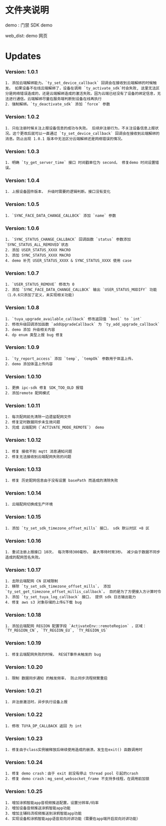 # 文件夹说明	

demo : 门禁 SDK demo	

web_dist: demo 网页


# Updates

### Version: 1.0.1
	1. 添加云端解绑能力。`ty_set_device_callback` 回调会在接收到云端解绑的时候触发。 如果设备不在线云端解绑了，设备在调用 `ty_activate_sdk`时会失败, 这里无法区分是网络错误造成的，还是云端解绑造成的激活失败。因为云端已经没有了设备的绑定信息，无法进行通信。云端解绑尽量在服务端判断到设备在线再执行
	2. 强制解绑。`ty_deactivate_sdk` 添加 `force` 参数

### Version: 1.0.2
	1. 只在注册时候关注上报设备信息的成功与失败。 后续非注册行为，不关注设备信息上报状况。这个更改后就可以一直通过 `ty_set_device_callback` 回调会在接收到云端解绑的消息。防止出现 1.0.1 版本中无法区分云端解绑还是网络错误的情况。

### Version: 1.0.3
	1. 明确 `ty_get_server_time` 接口 时间戳单位为 second。 修复demo 时间设置错误。

### Version: 1.0.4
	1. 上报设备固件版本， 升级时需要的逻辑判断。接口没有变化

### Version: 1.0.5
	1. `SYNC_FACE_DATA_CHANGE_CALLBCK` 添加 `name` 参数

### Version: 1.0.6
	1. `SYNC_STATUS_CHANGE_CALLBACK` 回调函数 `status` 参数添加 `SYNC_STATUS_ALL_REMOVED`状态
	2. 添加 USER_STATUS_XXXX MACRO
	3. 添加 SYNC_STATUS_XXXX MACRO
	4. demo 补充 USER_STATUS_XXXX & SYNC_STATUS_XXXX 使用 case

### Version: 1.0.7
	1. `USER_STATUS_REMOVE` 修改为 0
	2. 添加 `SYNC_FACE_DATA_CHANGE_CALLBCK` 输出 `USER_STATUS_MODIFY` 功能（1.0.6只添加了定义，未实现相关功能)

### Version: 1.0.8
	1. `tuya_upgrade_available_callback` 修改返回值 `bool` to `int`
	2. 修改升级回调添加函数 `addUpgradeCallback` 为 `ty_add_upgrade_callback`
	3. demo 添加 升级相关内容
	4. dp enum 类型上报 bug 修复

### Version: 1.0.9
	1. `ty_report_access` 添加 `temp`, `tempOk` 参数用于体温上传。 
	2. demo 添加体温上传内容

### Version: 1.0.10
	1. 更换 ipc-sdk 修复 SDK_TOO_OLD 报错
	2. 添加remote 配网模式


### Version: 1.0.11
	1. 每次配网前先清除一边遗留配网文件
	2. 修复定时数据同步未生效问题
	3. 完成 云端配网（`ACTIVATE_MODE_REMOTE`） demo

### Version: 1.0.12
	1. 修复 接收不到 mqtt 消息通知问题
	2. 修复无法接收到云端配网失败的问题

### Version: 1.0.13
	1. 修复 历史配网信息由于没有设置 basePath 而造成的清除失败

### Version: 1.0.14
	1. 云端配网切换成生产环境

### Version: 1.0.15
	1. 添加 `ty_set_sdk_timezone_offset_mills` 接口， sdk 默认时区 +8 区

### Version: 1.0.16
	1. 重试注册上报接口 10次， 每次等待300毫秒。 最大等待时常3秒。 减少由于数据不同步造成的配网签名失败。

### Version: 1.0.17
	1. 去除云端配网 CN 区域限制
	2. 移除 `ty_set_sdk_timezone_offset_mills`， 添加 `ty_set_get_timezone_offset_millis_callback`。 目的是为了方便接入方计算时令
	3. 添加 `ty_set_tuya_log_callback` 接口， 提供 sdk 日志输出能力
	4. 修复 aws s3 对象存储的上传&下载 bug

### Version: 1.0.18
	1. 添加云端配网 REGION 配置字段 `ActivateEnv::remoteRegion` ，区域： `TY_REGION_CN`, `TY_REGION_EU`, `TY_REGION_US`

### Version: 1.0.19
	1. 修复云端配网失败的时候， RESET事件未触发的 bug


### Version: 1.0.20
	1. 限制 数据同步通知 的触发频率， 防止同步流程频繁重启

### Version: 1.0.21
	1. 非注册激活时，异步执行设备上报

### Version: 1.0.22
	1. 修改 TUYA_DP_CALLBACK 返回 为 int
	
### Version: 1.0.23
	1. 修复由于class实例被释放后继续使用造成的崩溃。发生在exit() 函数调用时

### Version: 1.0.24
	1. 修复 demo crash：由于 exit 前没有停止 thread pool 引起的crash
	2. 修复 demo crash：mg_send_websocket_frame 不支持多线程，在调用前加锁

### Version: 1.0.25
	1. 增加涂鸦智能app音视频推送配置，设置分辨率/码率
	2. 增加设备音频推送涂鸦智能app功能
	3. 增加主辅码流视频推送到涂鸦智能app功能
	4. 实现设备和涂鸦智能app语音双向对讲功能（需要在app端开启双向对讲功能）
	





	